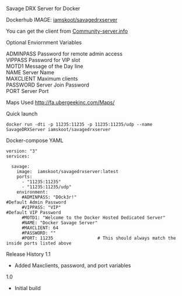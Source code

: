 Savage DRX Server for Docker

Dockerhub IMAGE:  [iamskoot/savagedrxserver](https://hub.docker.com/r/iamskoot/savagedrxserver)

You can get the client from  [Community-server.info](https://community-server.info/client/drx)

Optional Enviornment Variables

ADMINPASS   Password for remote admin access  
VIPPASS     Password for VIP slot  
MOTD1       Message of the Day line  
NAME        Server Name  
MAXCLIENT   Maximum clients  
PASSWORD    Server Join Password  
PORT        Server Port   

Maps Used
http://fa.ubergeekinc.com/Maps/

Quick launch
```
docker run -dti -p 11235:11235 -p 11235:11235/udp --name SavageDRXServer iamskoot/savagedrxserver
```

Docker-compose YAML

```
version: "3"
services:

  savage:
    image:  iamskoot/savagedrxserver:latest
    ports:
      - "11235:11235"
      - "11235:11235/udp"
    environment:
      #ADMINPASS: "D0ck3r!"                                     #Default Admin Password
      #VIPPASS: "VIP"                                           #Default VIP Password
      #MOTD1: "Welcome to the Docker Hosted Dedicated Server"
      #NAME: "Docker Savage Server"
      #MAXCLIENT: 64
      #PASSWORD: ""
      #PORT: 11235                 # This should always match the inside ports listed above
```
    
Release History
1.1
 - Added Maxclients, password, and port variables

1.0
  - Initial build
